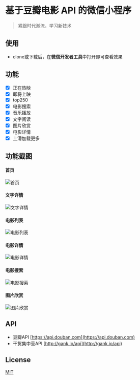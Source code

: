 # 基于豆瓣电影 API 的微信小程序

> 紧跟时代潮流，学习新技术

## 使用

- clone或下载后，在**微信开发者工具**中打开即可查看效果

## 功能

- [x] 正在热映
- [x] 即将上映
- [x] top250
- [x] 电影搜索
- [x] 音乐播放
- [x] 文字阅读
- [x] 图片欣赏
- [X] 电影详情
- [X] 上滑加载更多

## 功能截图

#### 首页

![首页](scan/首页.PNG)


#### 文字详情

![文字详情](scan/文字详情页.PNG)

#### 电影列表

![电影列表](scan/电影列表页.PNG)

#### 电影详情

![电影详情](scan/电影详情页.PNG)

#### 电影搜索

![电影搜索](scan/电影搜索页.PNG)

#### 图片欣赏

![图片欣赏](scan/图片欣赏.PNG)



## API

- 豆瓣API [https://api.douban.com](https://api.douban.com)
- 干货集中营API [http://gank.io/api](http://gank.io/api)

## License

[MIT](LICENSE)